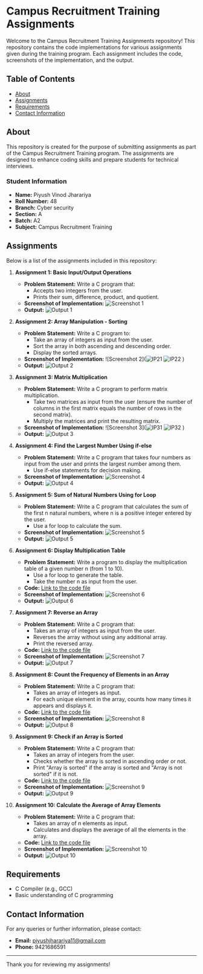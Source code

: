 # Campus Recruitment Training Assignments

Welcome to the Campus Recruitment Training Assignments repository! This repository contains the code implementations for various assignments given during the training program. Each assignment includes the code, screenshots of the implementation, and the output.

## Table of Contents

- [About](#about)
- [Assignments](#assignments)
- [Requirements](#requirements)
- [Contact Information](#contact-information)

## About

This repository is created for the purpose of submitting assignments as part of the Campus Recruitment Training program. The assignments are designed to enhance coding skills and prepare students for technical interviews.

### Student Information

- **Name:** Piyush Vinod Jharariya
- **Roll Number:** 48
- **Branch:** Cyber security
- **Section:** A
- **Batch:** A2
- **Subject:** Campus Recruitment Training

## Assignments

Below is a list of the assignments included in this repository:

1. **Assignment 1: Basic Input/Output Operations**
   - **Problem Statement:** Write a C program that:
     - Accepts two integers from the user.
     - Prints their sum, difference, product, and quotient.
   - **Screenshot of Implementation:** ![Screenshot 1](![IP1](https://github.com/user-attachments/assets/21d83a73-5668-4110-8454-ab554c7c641c)
)
   - **Output:** ![Output 1](![OP1](https://github.com/user-attachments/assets/686d8edf-2278-4a80-aaef-e0861290dd4b))

2. **Assignment 2: Array Manipulation - Sorting**
   - **Problem Statement:** Write a C program to:
     - Take an array of integers as input from the user.
     - Sort the array in both ascending and descending order.
     - Display the sorted arrays.
   - **Screenshot of Implementation:** ![Screenshot 2](![IP21](https://github.com/user-attachments/assets/94b77093-4f1e-4540-978a-d7f2c423f953)
![IP22](https://github.com/user-attachments/assets/8241ec35-9de2-4fc8-a3fd-eadebb0d52d6)
)
   - **Output:** ![Output 2](![OP2](https://github.com/user-attachments/assets/07f26824-2df9-4647-88f7-4ca9c3041e87)
)

3. **Assignment 3: Matrix Multiplication**
   - **Problem Statement:** Write a C program to perform matrix multiplication.
     - Take two matrices as input from the user (ensure the number of columns in the first matrix equals the number of rows in the second matrix).
     - Multiply the matrices and print the resulting matrix.
   - **Screenshot of Implementation:** ![Screenshot 3](![IP31](https://github.com/user-attachments/assets/2dcf545f-8e46-4f1c-9f8e-9b11e5c08af6)
![IP32](https://github.com/user-attachments/assets/671b32c4-37ad-4331-a17b-7e656b504b4f)
)
   - **Output:** ![Output 3](![OP3](https://github.com/user-attachments/assets/d13cb1be-dc5f-418f-acea-2b061f852f31)
)

4. **Assignment 4: Find the Largest Number Using if-else**
   - **Problem Statement:** Write a C program that takes four numbers as input from the user and prints the largest number among them.
     - Use if-else statements for decision making.
   - **Screenshot of Implementation:** ![Screenshot 4](![IP4](https://github.com/user-attachments/assets/5a9ecb37-2635-4d4b-b441-ba7954a2a677)
)
   - **Output:** ![Output 4](![OP4](https://github.com/user-attachments/assets/75db6915-7da4-4421-a757-c2f970ee95a2)
)

5. **Assignment 5: Sum of Natural Numbers Using for Loop**
   - **Problem Statement:** Write a C program that calculates the sum of the first n natural numbers, where n is a positive integer entered by the user.
     - Use a for loop to calculate the sum.
   - **Screenshot of Implementation:** ![Screenshot 5](![IP5](https://github.com/user-attachments/assets/be4bcab8-dbaa-4ab4-99e7-249463a996cb)
)
   - **Output:** ![Output 5](![OP5](https://github.com/user-attachments/assets/bc4625c4-c60b-4b85-ac02-bc58e0a973be)
)

6. **Assignment 6: Display Multiplication Table**
   - **Problem Statement:** Write a program to display the multiplication table of a given number n (from 1 to 10).
     - Use a for loop to generate the table.
     - Take the number n as input from the user.
   - **Code:** [Link to the code file](path/to/assignment6.c)
   - **Screenshot of Implementation:** ![Screenshot 6](path/to/screenshot6.png)
   - **Output:** ![Output 6](path/to/output6.png)

7. **Assignment 7: Reverse an Array**
   - **Problem Statement:** Write a C program that:
     - Takes an array of integers as input from the user.
     - Reverses the array without using any additional array.
     - Print the reversed array.
   - **Code:** [Link to the code file](path/to/assignment7.c)
   - **Screenshot of Implementation:** ![Screenshot 7](path/to/screenshot7.png)
   - **Output:** ![Output 7](path/to/output7.png)

8. **Assignment 8: Count the Frequency of Elements in an Array**
   - **Problem Statement:** Write a C program that:
     - Takes an array of integers as input.
     - For each unique element in the array, counts how many times it appears and displays it.
   - **Code:** [Link to the code file](path/to/assignment8.c)
   - **Screenshot of Implementation:** ![Screenshot 8](path/to/screenshot8.png)
   - **Output:** ![Output 8](path/to/output8.png)

9. **Assignment 9: Check if an Array is Sorted**
   - **Problem Statement:** Write a C program that:
     - Takes an array of integers from the user.
     - Checks whether the array is sorted in ascending order or not.
     - Print "Array is sorted" if the array is sorted and "Array is not sorted" if it is not.
   - **Code:** [Link to the code file](path/to/assignment9.c)
   - **Screenshot of Implementation:** ![Screenshot 9](path/to/screenshot9.png)
   - **Output:** ![Output 9](path/to/output9.png)

10. **Assignment 10: Calculate the Average of Array Elements**
    - **Problem Statement:** Write a C program that:
      - Takes an array of n elements as input.
      - Calculates and displays the average of all the elements in the array.
    - **Code:** [Link to the code file](path/to/assignment10.c)
    - **Screenshot of Implementation:** ![Screenshot 10](path/to/screenshot10.png)
    - **Output:** ![Output 10](path/to/output10.png)

## Requirements

- C Compiler (e.g., GCC)
- Basic understanding of C programming

## Contact Information

For any queries or further information, please contact:

- **Email:** piyushjharariya11@gmail.com
- **Phone:** 9421686591

---

Thank you for reviewing my assignments!
